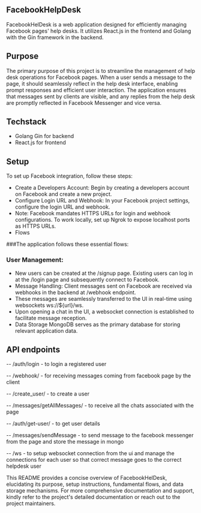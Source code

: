## FacebookHelpDesk
FacebookHelDesk is a web application designed for efficiently managing Facebook pages' help desks. It utilizes React.js in the frontend and Golang with the Gin framework in the backend.

## Purpose
The primary purpose of this project is to streamline the management of help desk operations for Facebook pages. When a user sends a message to the page, it should seamlessly reflect in the help desk interface, enabling prompt responses and efficient user interaction. The application ensures that messages sent by clients are visible, and any replies from the help desk are promptly reflected in Facebook Messenger and vice versa.

## Techstack
 - Golang Gin for backend
 - React.js for frontend

## Setup
To set up Facebook integration, follow these steps:

- Create a Developers Account: Begin by creating a developers account on Facebook and create a new project.
- Configure Login URL and Webhook: In your Facebook project settings, configure the login URL and webhook.
- Note: Facebook mandates HTTPS URLs for login and webhook configurations. To work locally, set up Ngrok to expose localhost ports as HTTPS URLs.
- Flows

###The application follows these essential flows:

### User Management:
- New users can be created at the /signup page.
Existing users can log in at the /login page and subsequently connect to Facebook.
- Message Handling:
Client messages sent on Facebook are received via webhooks in the backend at /webhook endpoint.
- These messages are seamlessly transferred to the UI in real-time using websockets ws://${url}/ws.
- Upon opening a chat in the UI, a websocket connection is established to facilitate message reception.
- Data Storage
MongoDB serves as the primary database for storing relevant application data.

## API endpoints

-- /auth/login - to login a registered user

-- /webhook/ - for receiving messages coming from facebook page by the client

-- /create_user/ - to create a user

-- /messages/getAllMessages/ - to receive all the chats associated with the page

-- /auth/get-user/ - to get user details

-- /messages/sendMessage - to send message to the facebook messenger from the page and store the message in mongo

-- /ws - to setup websocket connection from the ui and manage the connections for each user so that correct message goes to the correct          helpdesk user

This README provides a concise overview of FacebookHelDesk, elucidating its purpose, setup instructions, fundamental flows, and data storage mechanisms. For more comprehensive documentation and support, kindly refer to the project's detailed documentation or reach out to the project maintainers.
